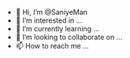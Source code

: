 - 👋 Hi, I’m @SaniyeMan
- 👀 I’m interested in ...
- 🌱 I’m currently learning ...
- 💞️ I’m looking to collaborate on ...
- 📫 How to reach me ...

<!---
SaniyeMan/SaniyeMan is a ✨ special ✨ repository because its `README.md` (this file) appears on your GitHub profile.
You can click the Preview link to take a look at your changes.
--->
